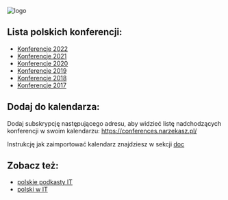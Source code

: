 ![logo](logo.png)

## Lista polskich konferencji:

- [Konferencje 2022](/2022.md)
- [Konferencje 2021](/2021.md)
- [Konferencje 2020](/2020.md)
- [Konferencje 2019](/2019.md)
- [Konferencje 2018](/2018.md)
- [Konferencje 2017](/2017.md)

## Dodaj do kalendarza:

Dodaj subskrypcję następującego adresu, aby widzieć listę nadchodzących konferencji w swoim kalendarzu:
https://conferences.narzekasz.pl/

Instrukcję jak zaimportować kalendarz znajdziesz w sekcji [doc](/doc)

## Zobacz też:

* [polskie podkasty IT](https://github.com/hexmind/polish-it-podcasts)
* [polski w IT](https://github.com/nurkiewicz/polski-w-it)
